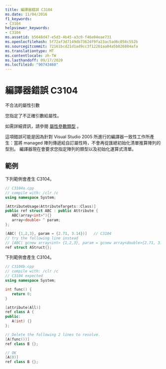 ```yaml
---
title: 編譯器錯誤 C3104
ms.date: 11/04/2016
f1_keywords:
- C3104
helpviewer_keywords:
- C3104
ms.assetid: b5648d47-e5d3-4b45-a3c0-f46e04eae731
ms.openlocfilehash: 5f72af3d7149db7362df9fa23ac5ad6c058c552b
ms.sourcegitcommit: 72161bcd21d1ad9cc3f12261aa84a5b026884afa
ms.translationtype: MT
ms.contentlocale: zh-TW
ms.lasthandoff: 09/17/2020
ms.locfileid: "90743460"
---
```

# <a name="compiler-error-c3104"></a>編譯器錯誤 C3104

不合法的屬性引數

您指定了不正確引數給屬性。

如需詳細資訊，請參閱 [屬性參數類型](../../extensions/attribute-parameter-types-cpp-component-extensions.md) 。

這項錯誤可能是因為針對 Visual Studio 2005 所進行的編譯器一致性工作所產生：當將 managed 陣列傳遞給自訂屬性時，不會再從匯總初始化清單推算陣列的型別。 編譯器現在會要求您指定陣列的類型以及初始化運算式清單。

## <a name="examples"></a>範例

下列範例會產生 C3104。

```cpp
// C3104a.cpp
// compile with: /clr /c
using namespace System;

[AttributeUsage(AttributeTargets::Class)]
public ref struct ABC : public Attribute {
   ABC(array<int>^){}
   array<double> ^ param;
};

[ABC( {1,2,3}, param = {2.71, 3.14})]   // C3104
// try the following line instead
// [ABC( gcnew array<int> {1,2,3}, param = gcnew array<double>{2.71, 3.14})]
ref struct AStruct{};
```

下列範例會產生 C3104。

```cpp
// C3104b.cpp
// compile with: /clr /c
// C3104 expected
using namespace System;

int func() {
   return 0;
}

[attribute(All)]
ref class A {
public:
   A(int) {}
};

// Delete the following 2 lines to resolve.
[A(func())]
ref class B {};

// OK
[A(0)]
ref class B {};
```
